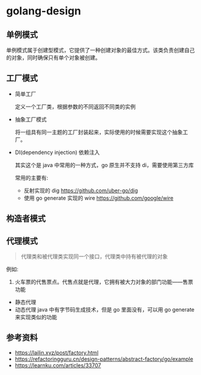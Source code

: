 # golang-design

## 单例模式

单例模式属于创建型模式，它提供了一种创建对象的最佳方式。该类负责创建自己的对象，同时确保只有单个对象被创建。

## 工厂模式

+ 简单工厂

  定义一个工厂类，根据参数的不同返回不同类的实例

+ 抽象工厂模式

  将一组具有同一主题的工厂封装起来，实际使用的时候需要实现这个抽象工厂。

+ DI(dependency injection) 依赖注入

  其实这个是 java 中常用的一种方式，go 原生并不支持 di，需要使用第三方库

  常用的主要有:

  + 反射实现的 dig https://github.com/uber-go/dig
  + 使用 go generate 实现的 wire https://github.com/google/wire
## 构造者模式

## 代理模式

> 代理类和被代理类实现同一个接口，代理类中持有被代理的对象

例如:
1. 火车票的代售票点。代售点就是代理，它拥有被大力对象的部门功能——售票功能

+ 静态代理
+ 动态代理
  java 中有字节码生成技术，但是 go 里面没有，可以用 go generate 来实现类似的功能

## 参考资料

+ https://lailin.xyz/post/factory.html
+ https://refactoringguru.cn/design-patterns/abstract-factory/go/example
+ https://learnku.com/articles/33707